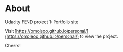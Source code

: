 # About
Udacity FEND project 1: Portfolio site


Visit [https://omoleoo.github.io/personal/](https://omoleoo.github.io/personal/) to view the project.


Cheers!